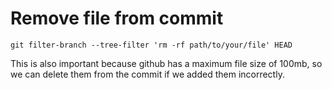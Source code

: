 # Remove file from commit

`
git filter-branch --tree-filter 'rm -rf path/to/your/file' HEAD
`

This is also important because github has a maximum file size of 100mb, so we can delete them from the commit if we added them incorrectly.
